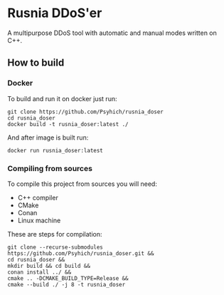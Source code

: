 # Rusnia DDoS'er
A multipurpose DDoS tool with automatic and manual modes written on C++.

## How to build
### Docker
To build and run it on docker just run:
```
git clone https://github.com/Psyhich/rusnia_doser
cd rusnia_doser
docker build -t rusnia_doser:latest ./
```
And after image is built run:
```
docker run rusnia_doser:latest
```
### Compiling from sources
To compile this project from sources you will need:
- C++ compiler
- CMake
- Conan
- Linux machine

These are steps for compilation:
```
git clone --recurse-submodules https://github.com/Psyhich/rusnia_doser.git &&
cd rusnia_doser &&
mkdir build && cd build &&
conan install ../ &&
cmake .. -DCMAKE_BUILD_TYPE=Release &&
cmake --build ./ -j 8 -t rusnia_doser
```
